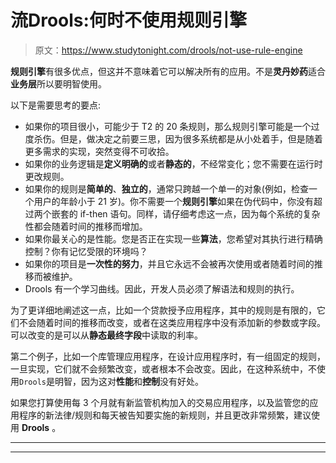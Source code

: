 # 流Drools:何时不使用规则引擎

> 原文：<https://www.studytonight.com/drools/not-use-rule-engine>

**规则引擎**有很多优点，但这并不意味着它可以解决所有的应用。不是**灵丹妙药**适合**业务层**所以要明智使用。

以下是需要思考的要点:

*   如果你的项目很小，可能少于 T2 的 20 条规则，那么规则引擎可能是一个过度杀伤。但是，做决定之前要三思，因为很多系统都是从小处着手，但是随着更多需求的实现，突然变得不可收拾。
*   如果你的业务逻辑是**定义明确的**或者**静态的**，不经常变化；您不需要在运行时更改规则。
*   如果你的规则是**简单的**、**独立的**，通常只跨越一个单一的对象(例如，检查一个用户的年龄小于 21 岁)。你不需要一个**规则引擎**如果在伪代码中，你没有超过两个嵌套的 if-then 语句。同样，请仔细考虑这一点，因为每个系统的复杂性都会随着时间的推移而增加。
*   如果你最关心的是性能。您是否正在实现一些**算法**，您希望对其执行进行精确控制？你有记忆受限的环境吗？
*   如果你的项目是**一次性的努力**，并且它永远不会被再次使用或者随着时间的推移而被维护。
*   Drools 有一个学习曲线。因此，开发人员必须了解语法和规则的执行。

为了更详细地阐述这一点，比如一个贷款授予应用程序，其中的规则是有限的，它们不会随着时间的推移而改变，或者在这类应用程序中没有添加新的参数或字段。可以改变的是可以从**静态最终字段**中读取的利率。

第二个例子，比如一个库管理应用程序，在设计应用程序时，有一组固定的规则，一旦实现，它们就不会频繁改变，或者根本不会改变。因此，在这种系统中，不使用`Drools`是明智，因为这对**性能**和**控制**没有好处。

如果您打算使用每 3 个月就有新监管机构加入的交易应用程序，以及监管您的应用程序的新法律/规则和每天被告知要实施的新规则，并且更改非常频繁，建议使用 **Drools** 。

* * *

* * *
